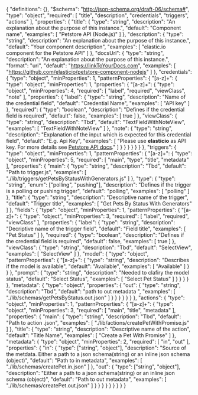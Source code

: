 {
  "definitions": {},
  "$schema": "http://json-schema.org/draft-06/schema#",
  "type": "object",
  "required": [
    "title",
    "description",
    "credentials",
    "triggers",
    "actions"
  ],
  "properties": {
    "title": {
      "type": "string",
      "description": "An explanation about the purpose of this instance.",
      "default": "Component name",
      "examples": [
        "Petstore API (Node.js)"
      ]
    },
    "description": {
      "type": "string",
      "description": "An explanation about the purpose of this instance.",
      "default": "Your component description",
      "examples": [
        "elastic.io component for the Petstore API"
      ]
    },
    "docsUrl": {
      "type": "string",
      "description": "An explanation about the purpose of this instance.",
      "format": "uri",
      "default": "https://linkToYourDocs.com",
      "examples": [
        "https://github.com/elasticio/petstore-component-nodejs"
      ]
    },
    "credentials": {
      "type": "object",
      "minProperties": 1,
      "patternProperties": {
        "[a-z]+": {
          "type": "object",
          "minProperties": 1,
          "properties": {
            "[a-z]+": {
              "type": "object",
              "minProperties": 4,
              "required": [
                "label",
                "required",
                "viewClass",
                "note"
              ],
              "properties": {
                "label": {
                  "type": "string",
                  "description": "Name of the credential field",
                  "default": "Credential Name",
                  "examples": [
                    "API key"
                  ]
                },
                "required": {
                  "type": "boolean",
                  "description": "Defines if the credential field is required",
                  "default": false,
                  "examples": [
                    true
                  ]
                },
                "viewClass": {
                  "type": "string",
                  "description": "Tbd",
                  "default": "TextFieldWithNoteView",
                  "examples": [
                    "TextFieldWithNoteView"
                  ]
                },
                "note": {
                  "type": "string",
                  "description": "Explanation of the input which is expected for this credential field",
                  "default": "E.g. Api Key",
                  "examples": [
                    "Please use <strong>elasticio</strong> as API key. For more details see <a href='https://petstore.elastic.io/docs/'>Petstore API docs</a>."
                  ]
                }
              }
            }
          }
        }
      }
    },
    "triggers": {
      "type": "object",
      "minProperties": 1,
      "patternProperties": {
        "[a-z]+": {
          "type": "object",
          "minProperties": 5,
          "required": [
            "main",
            "type",
            "title",
            "metadata"
          ],
          "properties": {
            "main": {
              "type": "string",
              "description": "Tbd",
              "default": "Path to trigger.js",
              "examples": [
                "./lib/triggers/getPetsByStatusWithGenerators.js"
              ]
            },
            "type": {
              "type": "string",
              "enum": ["polling", "pushing"],
              "description": "Defines if the trigger is a polling or pushing trigger",
              "default": "polling",
              "examples": [
                "polling"
              ]
            },
            "title": {
              "type": "string",
              "description": "Descriptive name of the trigger",
              "default": "Trigger title",
              "examples": [
                "Get Pets By Status With Generators"
              ]
            },
            "fields": {
              "type": "object",
              "minProperties": 1,
              "patternProperties": {
                "[a-z]+": {
                  "type": "object",
                  "minProperties": 3,
                  "required": [
                    "label",
                    "required",
                    "viewClass"
                  ],
                  "properties": {
                    "label": {
                      "type": "string",
                      "description": "Decriptive name of the trigger field",
                      "default": "Field title",
                      "examples": [
                        "Pet Status"
                      ]
                    },
                    "required": {
                      "type": "boolean",
                      "description": "Defines if the credential field is required",
                      "default": false,
                      "examples": [
                        true
                      ]
                    },
                    "viewClass": {
                      "type": "string",
                      "description": "Tbd",
                      "default": "SelectView",
                      "examples": [
                        "SelectView"
                      ]
                    },
                    "model": {
                      "type": "object",
                      "patternProperties": {
                        "[a-z]+": {
                          "type": "string",
                          "description": "Describes if the model is available",
                          "default": "Available",
                          "examples": [
                            "Available"
                          ]
                        }                
                      }
                    },
                    "prompt": {
                      "type": "string",
                      "description": "Needed to clafiry the model status",
                      "default": "Select Status",
                      "examples": [
                        "Select Pet Status"
                      ]
                    }
                  }
                }
              }
            },
            "metadata": {
              "type": "object",
              "properties": {
                "out": {
                  "type": "string",
                  "description": "Tbd",
                  "default": "path to out metadata ",
                  "examples": [
                    "./lib/schemas/getPetsByStatus.out.json"
                  ]
                }
              }
            }
          }
        }
      }
    },
    "actions": {
      "type": "object",
      "minProperties": 1,
      "patternProperties": {
        "[a-z]+": {
          "type": "object",
          "minProperties": 3,
          "required": [
            "main",
            "title",
            "metadata"
          ],
          "properties": {
            "main": {
              "type": "string",
              "description": "Tbd",
              "default": "Path to action .json",
              "examples": [
                "./lib/actions/createPetWithPromise.js"
              ]
            },
            "title": {
              "type": "string",
              "description": "Descriptive name of the action",
              "default": "Title Name",
              "examples": [
                "Create a Pet With Promise"
              ]
            },
            "metadata": {
              "type": "object",
              "minProperties": 2,
              "required": [
                "in",
                "out"
              ],
              "properties": {
                "in": {
                  "type": ["string", "object"],
                  "description": "Source of the metdata. Either a path to a json schema(string) or an inline json schema (object)",
                  "default": "Path to in metadata",
                  "examples": [
                    "./lib/schemas/createPet.in.json"
                  ]
                },
                "out": {
                  "type": ["string", "object"],
                  "description": "Either a path to a json schema(string) or an inline json schema (object)",
                  "default": "Path to out metadata",
                  "examples": [
                    "./lib/schemas/createPet.out.json"
                  ]
                }
              }
            }
          }
        }
      }
    }
  }
}
